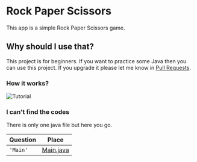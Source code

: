 # Rock Paper Scissors

This app is a simple Rock Paper Scissors game. 

## Why should I use that?

This project is for beginners. If you want to practice some Java then you can use this project.  If you upgrade it please let me know in [Pull Requests](https://github.com/tahakocabuga/rockpaperscissors/pulls).

### How it works?


![Tutorial](https://media.discordapp.net/attachments/713024784862281749/748965967941337272/gif.gif)

### I can't find the codes

There is only one java file but here you go.

|             Question         |             Place         |
|-------------------------------|-----------------------------|
|`'Main'`                       |[Main.java](https://github.com/tahakocabuga/simpletodolist/blob/master/src/Main.java)            |
